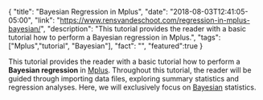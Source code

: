 {
  "title": "Bayesian Regression in Mplus",
  "date": "2018-08-03T12:41:05-05:00",
  "link": "https://www.rensvandeschoot.com/regression-in-mplus-bayesian/",
  "description": "This tutorial provides the reader with a basic tutorial how to perform a Bayesian regression in Mplus.",
  "tags": ["Mplus","tutorial", "Bayesian"],
  "fact": "",
  "featured":true
}

This tutorial provides the reader with a basic tutorial how to perform a **Bayesian regression** in [Mplus](https://www.statmodel.com/). Throughout this tutorial, the reader will be guided through importing data files, exploring summary statistics and regression analyses. Here, we will exclusively focus on [Bayesian](https://www.rensvandeschoot.com/a-gentle-introduction-to-bayesian-analysis-applications-to-developmental-research/) statistics.
